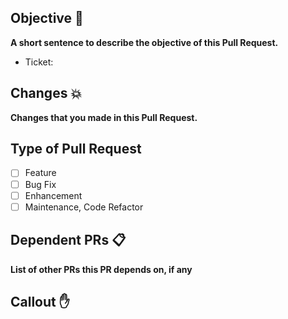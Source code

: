 ## Objective :dart:

**A short sentence to describe the objective of this Pull Request.**

  * Ticket:
  
## Changes :boom:

**Changes that you made in this Pull Request.**

## Type of Pull Request 

 - [ ] Feature
 - [ ] Bug Fix
 - [ ] Enhancement
 - [ ] Maintenance, Code Refactor

## Dependent PRs :clipboard:

**List of other PRs this PR depends on, if any**

## Callout :raised_hand:
